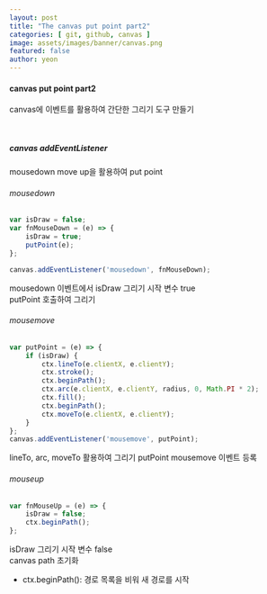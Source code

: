 ```yaml
---
layout: post
title: "The canvas put point part2" 
categories: [ git, github, canvas ]
image: assets/images/banner/canvas.png
featured: false
author: yeon
---
```



#### canvas put point part2

canvas에 이벤트를 활용하여 간단한 그리기 도구 만들기

<br>

##### canvas addEventListener
mousedown move up을 활용하여 put point

###### mousedown

```javascript
var isDraw = false;
var fnMouseDown = (e) => {
    isDraw = true;
    putPoint(e);
};

canvas.addEventListener('mousedown', fnMouseDown);
```

mousedown 이벤트에서 isDraw 그리기 시작 변수 true <br>
putPoint 호출하여 그리기

###### mousemove

```javascript
var putPoint = (e) => {
    if (isDraw) {
        ctx.lineTo(e.clientX, e.clientY);
        ctx.stroke();
        ctx.beginPath();
        ctx.arc(e.clientX, e.clientY, radius, 0, Math.PI * 2);
        ctx.fill();
        ctx.beginPath();
        ctx.moveTo(e.clientX, e.clientY);
    }
};
canvas.addEventListener('mousemove', putPoint);
```

lineTo, arc, moveTo 활용하여 그리기
putPoint mousemove 이벤트 등록

###### mouseup

```javascript
var fnMouseUp = (e) => {
    isDraw = false;
    ctx.beginPath();
};
```

isDraw 그리기 시작 변수 false <br>
canvas path 초기화

- ctx.beginPath(): 경로 목록을 비워 새 경로를 시작

<br><br><br>